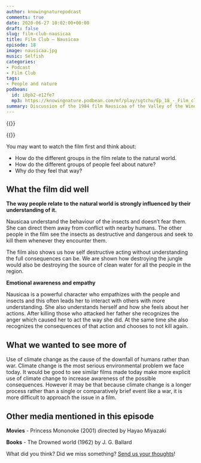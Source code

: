 ```yaml
---
author: knowingnaturepodcast
comments: true
date: 2020-06-27 10:02:00+00:00
draft: false
slug: film-club-nausicaa
title: Film Club – Nausicaa
episode: 18
image: nausicaa.jpg
music: Selfish
categories:
- Podcast
- Film Club
tags:
- People and nature
podbean:
  id: i8pb2-e12fe7
  mp3: https://knowingnature.podbean.com/mf/play/sgtchu/Ep_18_-_Film_club_Nausicaa_87p7z.mp3
summary: Discussion of the 1984 film Nausicaa of the Valley of the Wind. We discuss what the film says about how people relate to the natural world, and how unfamiliarity breeds fear.
---
```


{{<podcast-player>}}

{{<film director="Hayao Miyazaki"
        starring="Sumi Shimamoto(voice), Mahito Tsujimura(voice), Hisako Kyôda(voice)"
        thumb="nausicaa_cover.jpg"
        release-date="1984-03-11"
        runtime="1h57m"
        rating="PG"
        imdb-link="https://www.imdb.com/title/tt0087544/">}}


You may want to watch the film first and think about:
  * How do the different groups in the film relate to the natural world.
  * How do the different groups of people feel about nature?
  * Why do they feel that way?

## What the film did well

**The way people relate to the natural world is strongly influenced by their
understanding of it.**

Nausicaa understand the behaviour of the insects and doesn’t fear them. She
can direct them away from conflict with nearby humans. The other people in the
film see the insects as destructive and dangerous and seek to kill them
whenever they encounter them.

The film also shows us how self destructive acting without understanding the
full consequences can be. We are shown how destroying the jungle  would also
be destroying the source of clean water for all the people in the region.

**Emotional awareness and empathy**

Nausicaa is a powerful character who empathizes with the people and insects
and this often leads her to interact with others with more understanding. She
also understands herself and how she feels about her actions. After killing
those who attacked her father she recognizes the anger which caused her to act
the way she did. At the same time she also recognizes the consequences of that
action and chooses to not kill again.  

## What we wanted to see more of

Use of climate change as the cause of the downfall of humans rather than war.
Climate change is the most serious environmental problem we face today. It
would be good to see similar films made today make more explicit use of
climate change to increase awareness of the possible consequences. However it
may be that because climate change is a longer process rather than a single or
comparatively brief event like a war, it is more difficult to approach the
issue in a film.

## Other media mentioned in this episode

**Movies** \- Princess Mononoke (2001) directed by Hayao Miyazaki

**Books** \- The Drowned world (1962) by J. G. Ballard

What did you think? Did we miss something? [Send us your thoughts](/about)!
